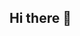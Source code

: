 ## Hi there 👋

<!--
**marskingdom9/marskingdom9** is a ✨ _special_ ✨ repository because its `README.md` (this file) appears on your GitHub profile.

Hello! 
My name is Mayank Singh & I am from Sammamish, WA. 
I am currently studying Computer Engineering Technology in pursuit of my BS as an undergraduate.

😄 Pronouns: He/Him

🔭 I’m currently working on learning about how to prepare myself career-wise after college
🌱 I’m learning how to integrate GitHub into my everyday lifestyle.

👯 I’m looking to collaborate on projects that will extend my learning in AI & ML
🤔 I’m looking for help with understanding how to find interesting opportunities & projects to collaborate on GitHub

📫 How to reach me: 
Email > mayank_singh09@hotmail.com
Phone Number > (425) 435 9740

⚡ Fun fact: I was born in Hong Kong
-->
